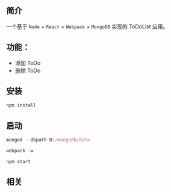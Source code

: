 ## 简介
一个基于 `Node` + `React` + `Webpack` + `MongoDB` 实现的 ToDoList 应用。


## 功能：

- 添加 ToDo
- 删除 ToDo

## 安装
```js
npm install
```

## 启动
```js
mongod --dbpath D:/mongodb/data
```

```js
webpack -w
```

```js
npm start
```

## 相关